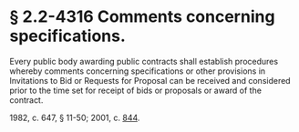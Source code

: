 # § 2.2-4316 Comments concerning specifications.

<p>Every public body awarding public contracts shall establish procedures whereby comments concerning specifications or other provisions in Invitations to Bid or Requests for Proposal can be received and considered prior to the time set for receipt of bids or proposals or award of the contract.</p><p>1982, c. 647, § 11-50; 2001, c. <a href='http://lis.virginia.gov/cgi-bin/legp604.exe?011+ful+CHAP0844'>844</a>.</p>
